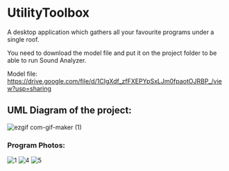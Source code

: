 # UtilityToolbox
 A desktop application which gathers all your favourite programs under a single roof.
 
 You need to download the model file and put it on the project folder to be able to run Sound Analyzer.
 
 Model file: https://drive.google.com/file/d/1CIgXdf_zfFXEPYpSxLJm0fpaotOJRBP_/view?usp=sharing
 ## UML Diagram of the project: 
 
 ![ezgif com-gif-maker (1)](https://github.com/sertaci/Utility-Toolbox/assets/74237094/8fd60b3e-d3cb-4a34-a636-cde0266bd36a)

 
### Program Photos:

![1](https://github.com/sertaci/Utility-Toolbox/assets/74237094/e24e89e7-b90d-4b4e-99e5-a8f835a5eb89)
![4](https://github.com/sertaci/Utility-Toolbox/assets/74237094/a317cfdd-87c7-4e83-b8ad-9c0b71989cdf)
![5](https://github.com/sertaci/Utility-Toolbox/assets/74237094/f849e1ec-6114-4061-90cb-2a184955609e)
